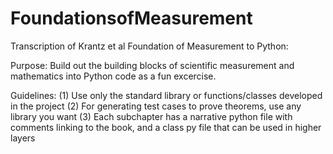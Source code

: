 # FoundationsofMeasurement
Transcription of Krantz et al Foundation of Measurement to Python:

Purpose: Build out the building blocks of scientific measurement and mathematics into Python code as a fun excercise.

Guidelines:
  (1) Use only the standard library or functions/classes developed in the project
  (2) For generating test cases to prove theorems, use any library you want
  (3) Each subchapter has a narrative python file with comments linking to the book, and a class py file that can be used in higher layers
  
